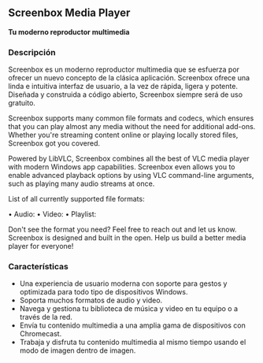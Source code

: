 <!-- Markdown version of store listing for localization. -->
<!-- Feel free to adapt or modify key points if necessary. -->
## Screenbox Media Player

**Tu moderno reproductor multimedia**

### Descripción

Screenbox es un moderno reproductor multimedia que se esfuerza por ofrecer un nuevo concepto de la clásica aplicación. Screenbox ofrece una linda e intuitiva interfaz de usuario, a la vez de rápida, ligera y potente. Diseñada y construida a código abierto, Screenbox siempre será de uso gratuito.

Screenbox supports many common file formats and codecs, which ensures that you can play almost any media without the need for additional add-ons. Whether you're streaming content online or playing locally stored files, Screenbox got you covered.

Powered by LibVLC, Screenbox combines all the best of VLC media player with modern Windows app capabilities. Screenbox even allows you to enable advanced playback options by using VLC command-line arguments, such as playing many audio streams at once.

List of all currently supported file formats:

• Audio:  <!-- List of supported audio formats. -->
• Video:  <!-- List of supported video formats. -->
• Playlist: <!-- List of supported playlist formats. -->

Don't see the format you need? Feel free to reach out and let us know. Screenbox is designed and built in the open. Help us build a better media player for everyone!

### Características

- Una experiencia de usuario moderna con soporte para gestos y optimizada para todo tipo de dispositivos Windows.
- Soporta muchos formatos de audio y video.
- Navega y gestiona tu biblioteca de música y video en tu equipo o a través de la red.
- Envía tu contenido multimedia a una amplia gama de dispositivos con Chromecast.
- Trabaja y disfruta tu contenido multimedia al mismo tiempo usando el modo de imagen dentro de imagen.
